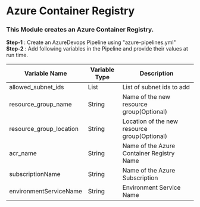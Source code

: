 # Azure Container Registry

### This Module creates an Azure Container Registry.

**Step-1** : Create an AzureDevops Pipeline using "azure-pipelines.yml"\
**Step-2** : Add following variables in the Pipeline and provide their values at run time.



Variable Name | Variable Type | Description
------------ | -------------  | ----------
allowed_subnet_ids | List | List of subnet ids to add
resource_group_name | String | Name of the new resource group(Optional)
resource_group_location | String | Location of the new resource group(Optional)
acr_name | String | Name of the Azure Container Registry Name
subscriptionName | String | Name of the Azure Subscription
environmentServiceName| String | Environment Service Name
